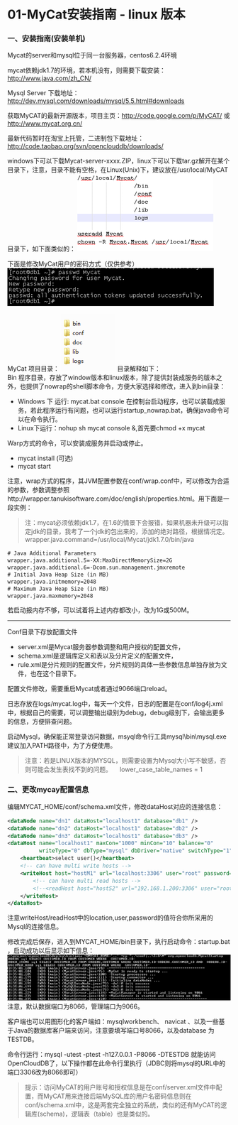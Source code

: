 # 01-MyCat安装指南 - linux 版本

### 一、安装指南(安装单机)
Mycat的server和mysql位于同一台服务器，centos6.2.4环境

mycat依赖jdk1.7的环境，若本机没有，则需要下载安装：http://www.java.com/zh_CN/

Mysql Server 下载地址：http://dev.mysql.com/downloads/mysql/5.5.html#downloads

获取MyCAT的最新开源版本，项目主页：http://code.google.com/p/MyCAT/ 或 http://www.mycat.org.cn/

最新代码暂时在淘宝上托管，二进制包下载地址：http://code.taobao.org/svn/openclouddb/downloads/

windows下可以下载Mycat-server-xxxx.ZIP，linux下可以下载tar.gz解开在某个目录下，注意，目录不能有空格，在Linux(Unix)下，建议放在/usr/local/MyCAT目录下，如下面类似的：
![dir_locate](./images/dir_locate.png)

下面是修改MyCat用户的密码方式（仅供参考）
![change_pwd](./images/change_pwd.png)

MyCat 项目目录：
![project_structure](./images/project_structure.png)
目录解释如下：    
Bin 程序目录，存放了window版本和linux版本，除了提供封装成服务的版本之外，也提供了nowrap的shell脚本命令，方便大家选择和修改，进入到bin目录：
- Windows 下 运行: mycat.bat  console 在控制台启动程序，也可以装载成服务，若此程序运行有问题，也可以运行startup_nowrap.bat，确保java命令可以在命令执行。
- Linux下运行：nohup sh  mycat  console &,首先要chmod +x mycat

Warp方式的命令，可以安装成服务并启动或停止。
- mycat install (可选)
- mycat start

注意，wrap方式的程序，其JVM配置参数在conf/wrap.conf中，可以修改为合适的参数，参数调整参照http://wrapper.tanukisoftware.com/doc/english/properties.html。用下面是一段实例：

> 注：mycat必须依赖jdk1.7，在1.6的情景下会报错，如果机器未升级可以指定jdk的目录，我考了一个jdk的包出来的，添加的绝对路径，根据情况定。
  wrapper.java.command=/usr/local/Mycat/jdk1.7.0/bin/java

```
# Java Additional Parameters
wrapper.java.additional.5=-XX:MaxDirectMemorySize=2G
wrapper.java.additional.6=-Dcom.sun.management.jmxremote
# Initial Java Heap Size (in MB)
wrapper.java.initmemory=2048
# Maximum Java Heap Size (in MB)
wrapper.java.maxmemory=2048
```
若启动报内存不够，可以试着将上述内存都改小，改为1G或500M。

---  
Conf目录下存放配置文件  
- server.xml是Mycat服务器参数调整和用户授权的配置文件，  
- schema.xml是逻辑库定义和表以及分片定义的配置文件，  
- rule.xml是分片规则的配置文件，分片规则的具体一些参数信息单独存放为文件，也在这个目录下。  

配置文件修改，需要重启Mycat或者通过9066端口reload。

日志存放在logs/mycat.log中，每天一个文件，日志的配置是在conf/log4j.xml中，根据自己的需要，可以调整输出级别为debug，debug级别下，会输出更多的信息，方便排查问题。

启动Mysql，确保能正常登录访问数据，msyql命令行工具mysql\bin\mysql.exe建议加入PATH路径中，为了方便使用。

> 注意：若是LINUX版本的MYSQL，则需要设置为Mysql大小写不敏感，否则可能会发生表找不到的问题。
　lower_case_table_names = 1

### 二、更改mycay配置信息
编辑MYCAT_HOME/conf/schema.xml文件，修改dataHost对应的连接信息：
```xml
<dataNode name="dn1" dataHost="localhost1" database="db1" />
<dataNode name="dn2" dataHost="localhost1" database="db2" />
<dataNode name="dn3" dataHost="localhost1" database="db3" />
<dataHost name="localhost1" maxCon="1000" minCon="10" balance="0"
          writeType="0" dbType="mysql" dbDriver="native" switchType="1"  slaveThreshold="100">
    <heartbeat>select user()</heartbeat>
    <!-- can have multi write hosts -->
    <writeHost host="hostM1" url="localhost:3306" user="root" password="123456">
        <!-- can have multi read hosts -->
        <!--<readHost host="hostS2" url="192.168.1.200:3306" user="root" password="xxx" />-->
    </writeHost>
</dataHost>
```
注意writeHost/readHost中的location,user,password的值符合你所采用的Mysql的连接信息。

修改完成后保存，进入到MYCAT_HOME/bin目录下，执行启动命令：startup.bat ，启动成功以后显示如下信息：
![mycat_start_info](./images/mycat_start_info.png)
注意，默认数据端口为8066，管理端口为9066。

客户端也可以用图形化的客户端如：mysqlworkbench、 navicat 、以及一些基于Java的数据库客户端来访问，注意要填写端口号8066，以及database 为TESTDB。

命令行运行：mysql -utest -ptest -h127.0.0.1 -P8066 -DTESTDB  就能访问OpenCloudDB了，以下操作都在此命令行里执行（JDBC则将mysql的URL中的端口3306改为8066即可）

> 提示：访问MyCAT的用户账号和授权信息是在conf/server.xml文件中配置，而MyCAT用来连接后端MySQL库的用户名密码信息则在conf/schema.xml中，这是两套完全独立的系统，类似的还有MyCAT的逻辑库(schema)，逻辑表（table）也是类似的。





















